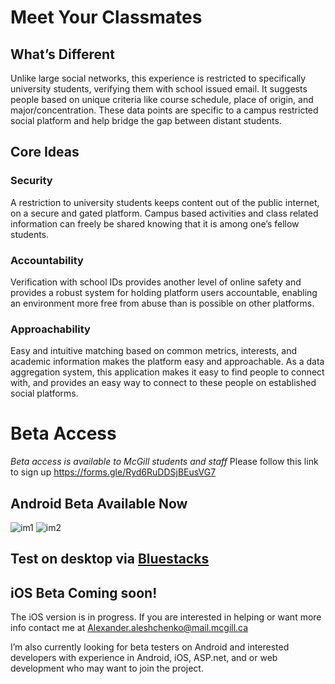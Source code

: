 # Meet Your Classmates
## What’s Different
Unlike large social networks, this experience is restricted to specifically university students, verifying them with school issued email. It suggests people based on unique criteria like course schedule, place of origin, and major/concentration. These data points are specific to a campus restricted social platform and help bridge the gap between distant students.

## Core Ideas

### Security
A restriction to university students keeps content out of the public internet, on a secure and gated platform. Campus based activities and class related information can freely be shared knowing that it is among one’s fellow students.

### Accountability
Verification with school IDs provides another level of online safety and provides a robust system for holding platform users accountable, enabling an environment more free from abuse than is possible on other platforms.

### Approachability
Easy and intuitive matching based on common metrics, interests, and academic information makes the platform easy and approachable. As a data aggregation system, this application makes it easy to find people to connect with, and provides an easy way to connect to these people on established social platforms.

# Beta Access
*Beta access is available to McGill students and staff*
Please follow this link to sign up https://forms.gle/Ryd6RuDDSjBEusVG7
## Android Beta Available Now
![im1](https://sashaphotoca.files.wordpress.com/2020/08/screenshot_20200828-001716.png?w=700&h=) ![im2](https://sashaphotoca.files.wordpress.com/2020/08/2020-08-19-11_07_50-android-emulator-pixel_3a_api_30_5554.png?w=700&h=)

## Test on desktop via [Bluestacks](https://www.bluestacks.com)

## iOS Beta Coming soon!
The iOS version is in progress. If you are interested in helping or want more info contact me at Alexander.aleshchenko@mail.mcgill.ca

I’m also currently looking for beta testers on Android and interested developers with experience in Android, iOS, ASP.net, and or web development who may want to join the project.

